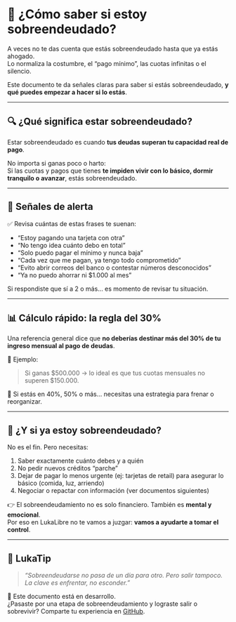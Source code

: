 # 🧮 ¿Cómo saber si estoy sobreendeudado?

A veces no te das cuenta que estás sobreendeudado hasta que ya estás ahogado.  
Lo normaliza la costumbre, el “pago mínimo”, las cuotas infinitas o el silencio.

Este documento te da señales claras para saber si estás sobreendeudado, **y qué puedes empezar a hacer si lo estás**.

---

## 🔍 ¿Qué significa estar sobreendeudado?

Estar sobreendeudado es cuando **tus deudas superan tu capacidad real de pago**.

No importa si ganas poco o harto:  
Si las cuotas y pagos que tienes **te impiden vivir con lo básico, dormir tranquilo o avanzar**, estás sobreendeudado.

---

## 🚨 Señales de alerta

✅ Revisa cuántas de estas frases te suenan:

- “Estoy pagando una tarjeta con otra”
- “No tengo idea cuánto debo en total”
- “Solo puedo pagar el mínimo y nunca baja”
- “Cada vez que me pagan, ya tengo todo comprometido”
- “Evito abrir correos del banco o contestar números desconocidos”
- “Ya no puedo ahorrar ni $1.000 al mes”

Si respondiste que sí a 2 o más... es momento de revisar tu situación.

---

## 📊 Cálculo rápido: la regla del 30%

Una referencia general dice que **no deberías destinar más del 30% de tu ingreso mensual al pago de deudas**.

💬 Ejemplo:
> Si ganas $500.000 → lo ideal es que tus cuotas mensuales no superen $150.000.

📌 Si estás en 40%, 50% o más… necesitas una estrategia para frenar o reorganizar.

---

## 🧠 ¿Y si ya estoy sobreendeudado?

No es el fin. Pero necesitas:

1. Saber exactamente cuánto debes y a quién
2. No pedir nuevos créditos “parche”
3. Dejar de pagar lo menos urgente (ej: tarjetas de retail) para asegurar lo básico (comida, luz, arriendo)
4. Negociar o repactar con información (ver documentos siguientes)

👉 El sobreendeudamiento no es solo financiero. También es **mental y emocional**.  
Por eso en LukaLibre no te vamos a juzgar: **vamos a ayudarte a tomar el control**.

---

## 🧠 LukaTip

> *“Sobreendeudarse no pasa de un día para otro. Pero salir tampoco. La clave es enfrentar, no esconder.”*

📌 Este documento está en desarrollo.  
¿Pasaste por una etapa de sobreendeudamiento y lograste salir o sobrevivir? Comparte tu experiencia en [GitHub](https://github.com/tuusuario/lukalibre).
